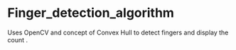 # Finger_detection_algorithm
Uses OpenCV and concept of Convex Hull to detect fingers and display the count .
